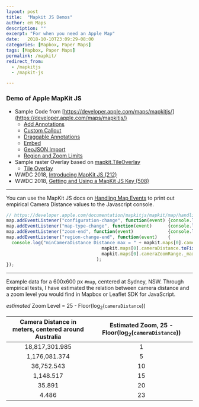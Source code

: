 ```yaml
---
layout: post
title:  "Mapkit JS Demos"
author: eπ Maps
description: ""
excerpt: "For when you need an Apple Map"
date:   2018-10-10T23:09:29-08:00
categories: [Mapbox, Paper Maps]
tags: [Mapbox, Paper Maps]
permalink: /mapkit/
redirect_from:
  - /mapkitjs
  - /mapkit-js

---
```


### Demo of Apple MapKit JS

* Sample Code from [https://developer.apple.com/maps/mapkitjs/](https://developer.apple.com/maps/mapkitjs/)
  * [Add Annotations](/projects/mapkitjs/Add-Annotations.html)
  * [Custom Callout](/projects/mapkitjs/Custom-Callout.html)
  * [Draggable Annotations](/projects/mapkitjs/Draggable-Annotations.html)
  * [Embed](/projects/mapkitjs/Embed.html)
  * [GeoJSON Import](/projects/mapkitjs/GeoJSON-Import.html)
  * [Region and Zoom Limits](/projects/mapkitjs//Region-and-Zoom-Limits.html)
* Sample raster Overlay based on [mapkit.TileOverlay](https://developer.apple.com/documentation/mapkitjs/mapkit/tileoverlay/2974035-mapkit_tileoverlay)
  * [Tile Overlay](/projects/mapkitjs/Tile-Overlay.html)
* WWDC 2018, [Introducing MapKit JS (212)](https://developer.apple.com/videos/play/wwdc2018/212/)
* WWDC 2018, [Getting and Using a MapKit JS Key (508)](https://developer.apple.com/videos/play/wwdc2018/508/)


---


You can use the MapKit JS docs on [Handling Map Events](https://developer.apple.com/documentation/mapkitjs/mapkit/map/handling_map_events) to print out empirical Camera Distance values to the Javascript console.

```javascript
// https://developer.apple.com/documentation/mapkitjs/mapkit/map/handling_map_events
map.addEventListener("configuration-change", function(event) {console.log(event.status);});
map.addEventListener("map-type-change", function(event)      {console.log(event.target.mapType);});
map.addEventListener("zoom-end", function(event)             {console.log("cameraDistance = " + mapkit.maps[0].cameraDistance);});
map.addEventListener("region-change-end", function(event)    {
  console.log("minCameraDistance Distance max = " + mapkit.maps[0].cameraZoomRange._minCameraDistance,
                                    mapkit.maps[0].cameraDistance.toFixed(3),
                                    mapkit.maps[0].cameraZoomRange._maxCameraDistance
                                  );
});

```

---

Example data for a 600x600 px `#map`, centered at Sydney, NSW.  Through empirical tests, I have estimated the relation between camera distance and a zoom level you would find in Mapbox or Leaflet SDK for JavaScript.

*estimated* Zoom Level = 25 - Floor(log<sub>2</sub>(`cameraDistance`))

| Camera Distance in meters, centered around Australia | Estimated Zoom, 25 - Floor(log<sub>2</sub>(`cameraDistance`))   |
| :-------------: | :-------------: |
| 18,817,301.985 | 1       |
| 1,176,081.374 | 5       |
| 36,752.543 | 10       |
| 1,148.517 | 15       |
| 35.891 | 20       |
| 4.486 | 23       |
